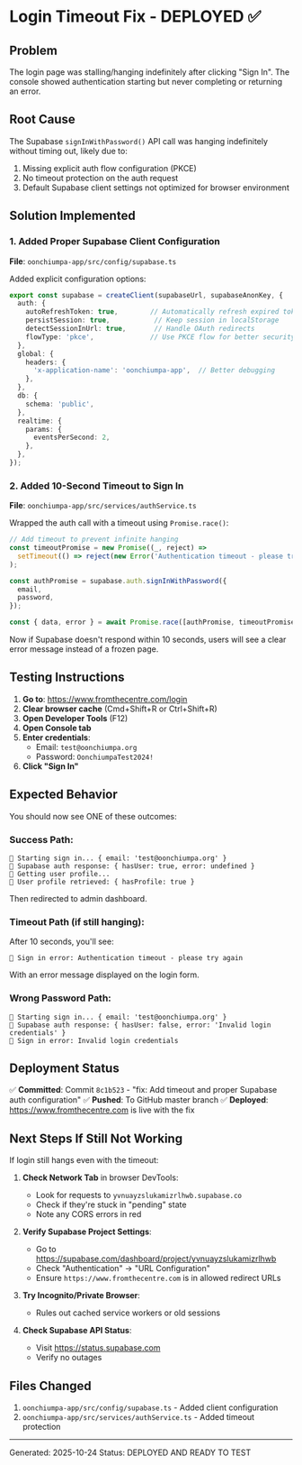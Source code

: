 # Login Timeout Fix - DEPLOYED ✅

## Problem
The login page was stalling/hanging indefinitely after clicking "Sign In". The console showed authentication starting but never completing or returning an error.

## Root Cause
The Supabase `signInWithPassword()` API call was hanging indefinitely without timing out, likely due to:
1. Missing explicit auth flow configuration (PKCE)
2. No timeout protection on the auth request
3. Default Supabase client settings not optimized for browser environment

## Solution Implemented

### 1. Added Proper Supabase Client Configuration
**File**: `oonchiumpa-app/src/config/supabase.ts`

Added explicit configuration options:
```typescript
export const supabase = createClient(supabaseUrl, supabaseAnonKey, {
  auth: {
    autoRefreshToken: true,        // Automatically refresh expired tokens
    persistSession: true,           // Keep session in localStorage
    detectSessionInUrl: true,       // Handle OAuth redirects
    flowType: 'pkce',              // Use PKCE flow for better security
  },
  global: {
    headers: {
      'x-application-name': 'oonchiumpa-app',  // Better debugging
    },
  },
  db: {
    schema: 'public',
  },
  realtime: {
    params: {
      eventsPerSecond: 2,
    },
  },
});
```

### 2. Added 10-Second Timeout to Sign In
**File**: `oonchiumpa-app/src/services/authService.ts`

Wrapped the auth call with a timeout using `Promise.race()`:
```typescript
// Add timeout to prevent infinite hanging
const timeoutPromise = new Promise((_, reject) =>
  setTimeout(() => reject(new Error('Authentication timeout - please try again')), 10000)
);

const authPromise = supabase.auth.signInWithPassword({
  email,
  password,
});

const { data, error } = await Promise.race([authPromise, timeoutPromise]) as any;
```

Now if Supabase doesn't respond within 10 seconds, users will see a clear error message instead of a frozen page.

## Testing Instructions

1. **Go to**: https://www.fromthecentre.com/login
2. **Clear browser cache** (Cmd+Shift+R or Ctrl+Shift+R)
3. **Open Developer Tools** (F12)
4. **Open Console tab**
5. **Enter credentials**:
   - Email: `test@oonchiumpa.org`
   - Password: `OonchiumpaTest2024!`
6. **Click "Sign In"**

## Expected Behavior

You should now see ONE of these outcomes:

### Success Path:
```
🔐 Starting sign in... { email: 'test@oonchiumpa.org' }
🔐 Supabase auth response: { hasUser: true, error: undefined }
🔐 Getting user profile...
🔐 User profile retrieved: { hasProfile: true }
```
Then redirected to admin dashboard.

### Timeout Path (if still hanging):
After 10 seconds, you'll see:
```
🔐 Sign in error: Authentication timeout - please try again
```
With an error message displayed on the login form.

### Wrong Password Path:
```
🔐 Starting sign in... { email: 'test@oonchiumpa.org' }
🔐 Supabase auth response: { hasUser: false, error: 'Invalid login credentials' }
🔐 Sign in error: Invalid login credentials
```

## Deployment Status

✅ **Committed**: Commit `8c1b523` - "fix: Add timeout and proper Supabase auth configuration"
✅ **Pushed**: To GitHub master branch
✅ **Deployed**: https://www.fromthecentre.com is live with the fix

## Next Steps If Still Not Working

If login still hangs even with the timeout:

1. **Check Network Tab** in browser DevTools:
   - Look for requests to `yvnuayzslukamizrlhwb.supabase.co`
   - Check if they're stuck in "pending" state
   - Note any CORS errors in red

2. **Verify Supabase Project Settings**:
   - Go to https://supabase.com/dashboard/project/yvnuayzslukamizrlhwb
   - Check "Authentication" → "URL Configuration"
   - Ensure `https://www.fromthecentre.com` is in allowed redirect URLs

3. **Try Incognito/Private Browser**:
   - Rules out cached service workers or old sessions

4. **Check Supabase API Status**:
   - Visit https://status.supabase.com
   - Verify no outages

## Files Changed

1. `oonchiumpa-app/src/config/supabase.ts` - Added client configuration
2. `oonchiumpa-app/src/services/authService.ts` - Added timeout protection

---

Generated: 2025-10-24
Status: DEPLOYED AND READY TO TEST
